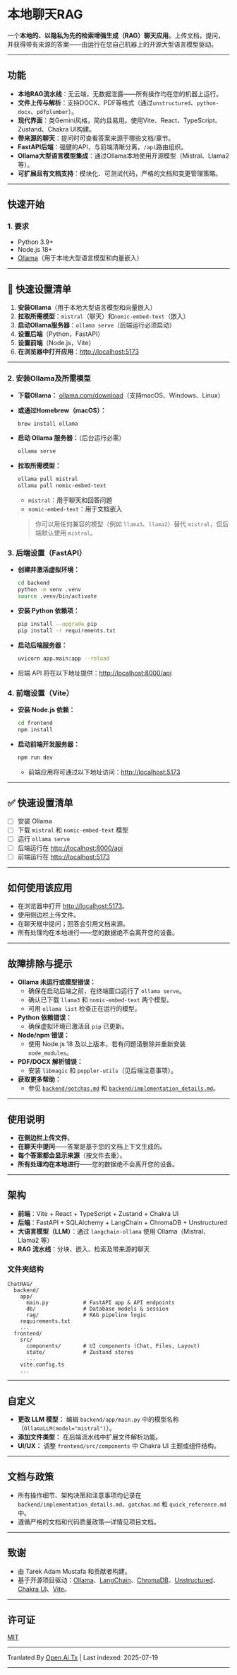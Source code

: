 ﻿
# 本地聊天RAG

一个**本地的、以隐私为先的检索增强生成（RAG）聊天应用**。上传文档，提问，并获得带有来源的答案——由运行在您自己机器上的开源大型语言模型驱动。

---

## 功能

- **本地RAG流水线**：无云端，无数据泄露——所有操作均在您的机器上运行。
- **文件上传与解析**：支持DOCX、PDF等格式（通过`unstructured`、`python-docx`、`pdfplumber`）。
- **现代界面**：类Gemini风格，简约且易用。使用Vite、React、TypeScript、Zustand、Chakra UI构建。
- **带来源的聊天**：提问时可查看答案来源于哪些文档/章节。
- **FastAPI后端**：强健的API，与前端清晰分离，`/api`路由组织。
- **Ollama大型语言模型集成**：通过Ollama本地使用开源模型（Mistral、Llama2等）。
- **可扩展且有文档支持**：模块化、可测试代码，严格的文档和变更管理策略。

---

## 快速开始

### 1. **要求**
- Python 3.9+
- Node.js 18+
- [Ollama](https://ollama.com/)（用于本地大型语言模型和向量嵌入）

---

## 🚀 快速设置清单

1. **安装Ollama**（用于本地大型语言模型和向量嵌入）
2. **拉取所需模型**：`mistral`（聊天）和`nomic-embed-text`（嵌入）
3. **启动Ollama服务器**：`ollama serve`（后端运行必须启动）
4. **设置后端**（Python，FastAPI）
5. **设置前端**（Node.js，Vite）
6. **在浏览器中打开应用**：[http://localhost:5173](http://localhost:5173)

---

### 2. 安装Ollama及所需模型
- **下载Ollama：** [ollama.com/download](https://ollama.com/download)（支持macOS、Windows、Linux）
- **或通过Homebrew（macOS）：**
  ```bash
  brew install ollama
  ```
- **启动 Ollama 服务器：**（后台运行必需）
  ```bash
  ollama serve
  ```
- **拉取所需模型：**
  ```bash
  ollama pull mistral
  ollama pull nomic-embed-text
  ```

  - `mistral`：用于聊天和回答问题
  - `nomic-embed-text`：用于文档嵌入
  > 你可以用任何兼容的模型（例如 `llama3`、`llama2`）替代 `mistral`，但后端默认使用 `mistral`。

### 3. 后端设置（FastAPI）
- **创建并激活虚拟环境：**

  ```bash
  cd backend
  python -m venv .venv
  source .venv/bin/activate
  ```
- **安装 Python 依赖项：**
  ```bash
  pip install --upgrade pip
  pip install -r requirements.txt
  ```
- **启动后端服务器：**
  ```bash
  uvicorn app.main:app --reload
  ```
- 后端 API 将在以下地址提供：[http://localhost:8000/api](http://localhost:8000/api)

### 4. 前端设置（Vite）
- **安装 Node.js 依赖：**
  ```bash
  cd frontend
  npm install
  ```
- **启动前端开发服务器：**
  ```bash
  npm run dev
  ```
  - 前端应用将可通过以下地址访问：[http://localhost:5173](http://localhost:5173)

---

## ✅ 快速设置清单
- [ ] 安装 Ollama
- [ ] 下载 `mistral` 和 `nomic-embed-text` 模型
- [ ] 运行 `ollama serve`
- [ ] 后端运行在 [http://localhost:8000/api](http://localhost:8000/api)
- [ ] 前端运行在 [http://localhost:5173](http://localhost:5173)

---

## 如何使用该应用
- 在浏览器中打开 [http://localhost:5173](http://localhost:5173)。
- 使用侧边栏上传文件。
- 在聊天框中提问；回答会引用文档来源。
- 所有处理均在本地进行——您的数据绝不会离开您的设备。

---

## 故障排除与提示
- **Ollama 未运行或模型错误：**
  - 确保在启动后端之前，在终端窗口运行了 `ollama serve`。
  - 确认已下载 `llama3` 和 `nomic-embed-text` 两个模型。
  - 可用 `ollama list` 检查正在运行的模型。
- **Python 依赖错误：**
  - 确保虚拟环境已激活且 `pip` 已更新。
- **Node/npm 错误：**
  - 使用 Node.js 18 及以上版本，若有问题请删除并重新安装 `node_modules`。
- **PDF/DOCX 解析错误：**
  - 安装 `libmagic` 和 `poppler-utils`（见后端注意事项）。
- **获取更多帮助：**
  - 参见 [`backend/gotchas.md`](https://raw.githubusercontent.com/TAMustafa/Local_Chat_RAG/main/backend/app/gotchas.md) 和 [`backend/implementation_details.md`](https://raw.githubusercontent.com/TAMustafa/Local_Chat_RAG/main/backend/app/implementation_details.md)。

---

## 使用说明
- **在侧边栏上传文件**。
- **在聊天中提问**——答案是基于您的文档上下文生成的。
- **每个答案都会显示来源**（按文件去重）。
- **所有处理均在本地进行**——您的数据绝不会离开您的设备。

---

## 架构

- **前端**：Vite + React + TypeScript + Zustand + Chakra UI
- **后端**：FastAPI + SQLAlchemy + LangChain + ChromaDB + Unstructured
- **大语言模型（LLM）**：通过 `langchain-ollama` 使用 Ollama（Mistral、Llama2 等）
- **RAG 流水线**：分块、嵌入、检索及带来源的聊天

### 文件夹结构
```
ChatRAG/
  backend/
    app/
      main.py           # FastAPI app & API endpoints
      db/               # Database models & session
      rag/              # RAG pipeline logic
    requirements.txt
    ...
  frontend/
    src/
      components/       # UI components (Chat, Files, Layout)
      state/            # Zustand stores
      ...
    vite.config.ts
    ...
```
---

## 自定义
- **更改 LLM 模型：** 编辑 `backend/app/main.py` 中的模型名称（`OllamaLLM(model="mistral")`）。
- **添加文件类型：** 在后端流水线中扩展文件解析功能。
- **UI/UX：** 调整 `frontend/src/components` 中 Chakra UI 主题或组件结构。

---

## 文档与政策
- 所有操作细节、架构决策和注意事项均记录在 `backend/implementation_details.md`、`gotchas.md` 和 `quick_reference.md` 中。
- 遵循严格的文档和代码质量政策—详情见项目文档。

---

## 致谢
- 由 Tarek Adam Mustafa 和贡献者构建。
- 基于开源项目驱动：[Ollama](https://ollama.com/)、[LangChain](https://github.com/langchain-ai/langchain)、[ChromaDB](https://www.trychroma.com/)、[Unstructured](https://unstructured.io/)、[Chakra UI](https://chakra-ui.com/)、[Vite](https://vitejs.dev/)。

---

## 许可证
[MIT](LICENSE)



---

Tranlated By [Open Ai Tx](https://github.com/OpenAiTx/OpenAiTx) | Last indexed: 2025-07-19

---